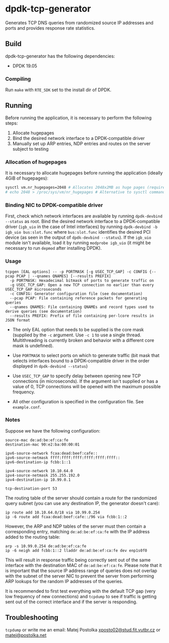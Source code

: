 # dpdk-tcp-generator

Generates TCP DNS queries from randomized source IP addresses and ports
and provides response rate statistics.

## Build

dpdk-tcp-generator has the following dependencies:

* DPDK 19.05

### Compiling

Run `make` with `RTE_SDK` set to the install dir of DPDK.

## Running

Before running the application, it is necessary to perform the following steps:

1. Allocate hugepages
2. Bind the desired network interface to a DPDK-compatible driver
3. Manually set up ARP entries, NDP entries and routes on the server subject to testing

### Allocation of hugepages

It is necessary to allocate hugepages before running the application (ideally 4GiB of hugepages):

```sh
sysctl vm.nr_hugepages=2048 # Allocates 2048x2MB as huge pages (requires 4G free memory)
# echo 2048 > /proc/sys/vm/nr_hugepages # Alternative to sysctl command
```

### Binding NIC to DPDK-compatible driver

First, check which network interfaces are available by running `dpdk-devbind --status` as root. Bind the desired network interface to a DPDK-compatible driver (`igb_uio` in the case of Intel interfaces) by running `dpdk-devbind -b igb_uio bus:slot.func` where `bus:slot.func` identifies the desired PCI device (as seen in the output of `dpdk-devbind --status`). If the `igb_uio` module isn't available, load it by running `modprobe igb_uio` (it might be necessary to run `depmod` after installing DPDK).

### Usage

```
tcpgen [EAL options] -- -p PORTMASK [-g USEC_TCP_GAP] -c CONFIG {--pcap PCAP | --qnames QNAMES} [--results PREFIX]
  -p PORTMASK: Hexadecimal bitmask of ports to generate traffic on
  -g USEC_TCP_GAP: Open a new TCP connection no earlier than every USEC_TCP_GAP microseconds
  -c CONFIG: Generator configuration file (see documentation)
  --pcap PCAP: File containing reference packets for generating queries
  --qnames QNAMES: File containing QNAMEs and record types used to derive queries (see documentation)
  --results PREFIX: Prefix of file containing per-lcore results in JSON format
```

* The only EAL option that needs to be supplied is the core mask (supplied by the `-c` argument. Use `-c 1` to use a single thread. Multithreading is currently broken and behavior with a different core mask is undefined).

* Use `PORTMASK` to select ports on which to generate traffic (bit mask that selects interfaces bound to a DPDK-compatible driver in the order displayed in `dpdk-devbind --status`)
* Use `USEC_TCP_GAP` to specify delay between opening new TCP connections (in microseconds). If the argument isn't supplied or has a value of 0, TCP connections will be opened with the maximum possible frequency.
* All other configuration is specified in the configuration file. See `example.conf`.

### Notes

Suppose we have the following configuration:
```
source-mac de:ad:be:ef:ca:fe
destination-mac 90:e2:ba:00:00:01

ipv6-source-network fcaa:dead:beef:cafe::
ipv6-source-netmask ffff:ffff:ffff:ffff:ffff:ffff::
ipv6-destination-ip fcbb:1::1

ipv4-source-network 10.10.64.0
ipv4-source-netmask 255.255.192.0
ipv4-destination-ip 10.99.0.1

tcp-destination-port 53
```

The routing table of the server should contain a route for the randomized query subnet (you can use any destination IP, the generator doesn't care):

```shell
ip route add 10.10.64.0/18 via 10.99.0.254
ip -6 route add fcaa:dead:beef:cafe::/96 via fcbb:1::2
```

However, the ARP and NDP tables of the server must then contain a corresponding entry, matching `de:ad:be:ef:ca:fe` with the IP address added to the routing table:

```shell
arp -s 10.99.0.254 de:ad:be:ef:ca:fe
ip -6 neigh add fcbb:1::2 lladdr de:ad:be:ef:ca:fe dev enp1s0f0
```

This will result in response traffic being correctly sent out of the same interface with the destination MAC of `de:ad:be:ef:ca:fe`. Please note that it is important that the source IP address range of queries does not overlap with the subnet of the server NIC to prevent the server from performing ARP lookups for the random IP addresses of the queries.

It is recommended to first test everything with the default TCP gap (very low frequency of new connections) and `tcpdump` to see if traffic is getting sent out of the correct interface and if the server is responding.

## Troubleshooting
`tcpdump` or write me an email: Matej Postolka <xposto02@stud.fit.vutbr.cz> or <matej@postolka.net>
